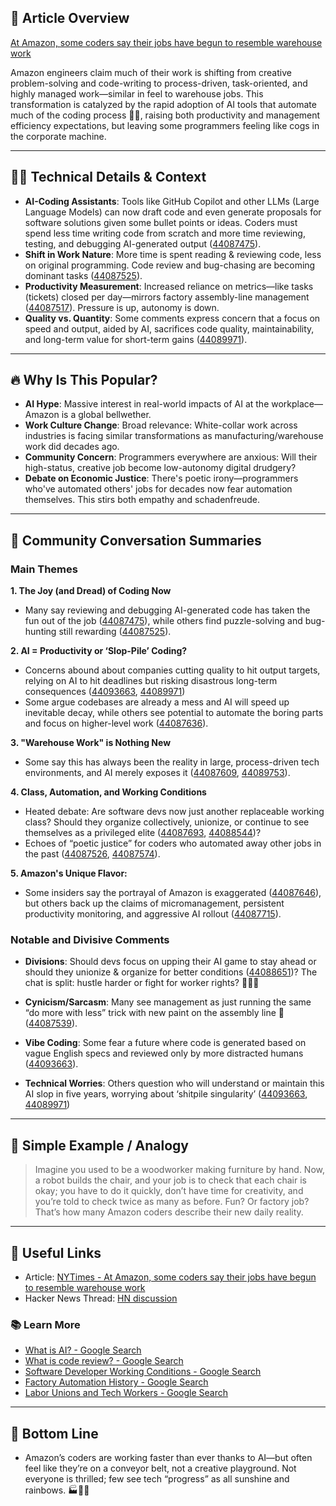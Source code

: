 ## 🏢 Article Overview

[At Amazon, some coders say their jobs have begun to resemble warehouse work](https://www.nytimes.com/2025/05/25/business/amazon-ai-coders.html)

Amazon engineers claim much of their work is shifting from creative problem-solving and code-writing to process-driven, task-oriented, and highly managed work—similar in feel to warehouse jobs. This transformation is catalyzed by the rapid adoption of AI tools that automate much of the coding process 🚀🤖, raising both productivity and management efficiency expectations, but leaving some programmers feeling like cogs in the corporate machine.

---

## 🧑‍💻 Technical Details & Context

- **AI-Coding Assistants**: Tools like GitHub Copilot and other LLMs (Large Language Models) can now draft code and even generate proposals for software solutions given some bullet points or ideas. Coders must spend less time writing code from scratch and more time reviewing, testing, and debugging AI-generated output ([44087475](https://news.ycombinator.com/item?id=44087475)).
- **Shift in Work Nature**: More time is spent reading & reviewing code, less on original programming. Code review and bug-chasing are becoming dominant tasks ([44087525](https://news.ycombinator.com/item?id=44087525)).
- **Productivity Measurement**: Increased reliance on metrics—like tasks (tickets) closed per day—mirrors factory assembly-line management ([44087517](https://news.ycombinator.com/item?id=44087517)). Pressure is up, autonomy is down.
- **Quality vs. Quantity**: Some comments express concern that a focus on speed and output, aided by AI, sacrifices code quality, maintainability, and long-term value for short-term gains ([44089971](https://news.ycombinator.com/item?id=44089971)).

---

## 🔥 Why Is This Popular?

- **AI Hype**: Massive interest in real-world impacts of AI at the workplace—Amazon is a global bellwether.
- **Work Culture Change**: Broad relevance: White-collar work across industries is facing similar transformations as manufacturing/warehouse work did decades ago.
- **Community Concern**: Programmers everywhere are anxious: Will their high-status, creative job become low-autonomy digital drudgery?
- **Debate on Economic Justice**: There's poetic irony—programmers who've automated others' jobs for decades now fear automation themselves. This stirs both empathy and schadenfreude.

---

## 💬 Community Conversation Summaries

### Main Themes

**1. The Joy (and Dread) of Coding Now**
- Many say reviewing and debugging AI-generated code has taken the fun out of the job ([44087475](https://news.ycombinator.com/item?id=44087475)), while others find puzzle-solving and bug-hunting still rewarding ([44087525](https://news.ycombinator.com/item?id=44087525)).

**2. AI = Productivity or ‘Slop-Pile’ Coding?**
- Concerns abound about companies cutting quality to hit output targets, relying on AI to hit deadlines but risking disastrous long-term consequences ([44093663](https://news.ycombinator.com/item?id=44093663), [44089971](https://news.ycombinator.com/item?id=44089971))
- Some argue codebases are already a mess and AI will speed up inevitable decay, while others see potential to automate the boring parts and focus on higher-level work ([44087636](https://news.ycombinator.com/item?id=44087636)).

**3. "Warehouse Work" is Nothing New**
- Some say this has always been the reality in large, process-driven tech environments, and AI merely exposes it ([44087609](https://news.ycombinator.com/item?id=44087609), [44089753](https://news.ycombinator.com/item?id=44089753)).

**4. Class, Automation, and Working Conditions**
- Heated debate: Are software devs now just another replaceable working class? Should they organize collectively, unionize, or continue to see themselves as a privileged elite ([44087693](https://news.ycombinator.com/item?id=44087693), [44088544](https://news.ycombinator.com/item?id=44088544))?
- Echoes of “poetic justice” for coders who automated away other jobs in the past ([44087526](https://news.ycombinator.com/item?id=44087526), [44087574](https://news.ycombinator.com/item?id=44087574)).

**5. Amazon's Unique Flavor:**
- Some insiders say the portrayal of Amazon is exaggerated ([44087646](https://news.ycombinator.com/item?id=44087646)), but others back up the claims of micromanagement, persistent productivity monitoring, and aggressive AI rollout ([44087715](https://news.ycombinator.com/item?id=44087715)).

### Notable and Divisive Comments
- **Divisions**: Should devs focus on upping their AI game to stay ahead or should they unionize & organize for better conditions ([44088651](https://news.ycombinator.com/item?id=44088651))? The chat is split: hustle harder or fight for worker rights? 👷‍♂️✊

- **Cynicism/Sarcasm**: Many see management as just running the same “do more with less” trick with new paint on the assembly line 🚋 ([44087539](https://news.ycombinator.com/item?id=44087539)).

- **Vibe Coding**: Some fear a future where code is generated based on vague English specs and reviewed only by more distracted humans ([44093663](https://news.ycombinator.com/item?id=44093663)).

- **Technical Worries**: Others question who will understand or maintain this AI slop in five years, worrying about ‘shitpile singularity’ ([44093663](https://news.ycombinator.com/item?id=44093663), [44089971](https://news.ycombinator.com/item?id=44089971))

---

## 📜 Simple Example / Analogy

> Imagine you used to be a woodworker making furniture by hand. Now, a robot builds the chair, and your job is to check that each chair is okay; you have to do it quickly, don’t have time for creativity, and you’re told to check twice as many as before. Fun? Or factory job? That’s how many Amazon coders describe their new daily reality.

---

## 🔗 Useful Links

- Article: [NYTimes - At Amazon, some coders say their jobs have begun to resemble warehouse work](https://www.nytimes.com/2025/05/25/business/amazon-ai-coders.html)
- Hacker News Thread: [HN discussion](https://news.ycombinator.com/item?id=44087150)

### 📚 Learn More

- [What is AI? - Google Search](https://www.google.com/search?q=what+is+AI)
- [What is code review? - Google Search](https://www.google.com/search?q=what+is+code+review)
- [Software Developer Working Conditions - Google Search](https://www.google.com/search?q=software+developer+working+conditions)
- [Factory Automation History - Google Search](https://www.google.com/search?q=factory+automation+history)
- [Labor Unions and Tech Workers - Google Search](https://www.google.com/search?q=tech+worker+unions)

---

## 🎯 Bottom Line
- Amazon’s coders are working faster than ever thanks to AI—but often feel like they’re on a conveyor belt, not a creative playground. Not everyone is thrilled; few see tech “progress” as all sunshine and rainbows. 🏭🤖💡